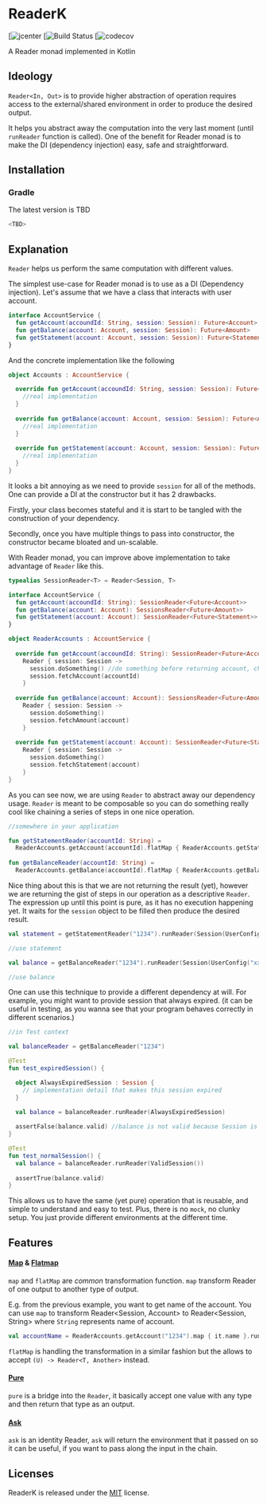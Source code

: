 # ReaderK

[![jcenter]() 
[![Build Status]()
[![codecov]()

A Reader monad implemented in Kotlin

## Ideology

`Reader<In, Out>` is to provide higher abstraction of operation requires access to the external/shared environment in order to produce the desired output.

It helps you abstract away the computation into the very last moment (until `runReader` function is called). One of the benefit for Reader monad is to make the DI (dependency injection) easy, safe and straightforward.

## Installation

### Gradle 

The latest version is TBD 

``` Groovy
<TBD>
```

## Explanation

`Reader` helps us perform the same computation with different values.

The simplest use-case for Reader monad is to use as a DI (Dependency injection). Let's assume that we have a class that interacts with user account.

```` Kotlin
interface AccountService {
  fun getAccount(accoundId: String, session: Session): Future<Account>
  fun getBalance(account: Account, session: Session): Future<Amount>
  fun getStatement(account: Account, session: Session): Future<Statement>
}
````

And the concrete implementation like the following

```` Kotlin
object Accounts : AccountService {

  override fun getAccount(accoundId: String, session: Session): Future<Account> {
    //real implementation
  }
  
  override fun getBalance(account: Account, session: Session): Future<Amount> {
    //real implementation
  }
  
  override fun getStatement(account: Account, session: Session): Future<Statement> {
    //real implementation
  }
}
````

It looks a bit annoying as we need to provide `session` for all of the methods. One can provide a DI at the constructor but it has 2 drawbacks.

Firstly, your class becomes stateful and it is start to be tangled with the construction of your dependency. 

Secondly, once you have multiple things to pass into constructor, the constructor became bloated and un-scalable.

With Reader monad, you can improve above implementation to take advantage of `Reader` like this.

```` Kotlin
typealias SessionReader<T> = Reader<Session, T>

interface AccountService {
  fun getAccount(accoundId: String): SessionReader<Future<Account>>
  fun getBalance(account: Account): SessionsReader<Future<Amount>>
  fun getStatement(account: Account): SessionReader<Future<Statement>>
}

object ReaderAccounts : AccountService {
  
  override fun getAccount(accoundId: String): SessionReader<Future<Account>> = 
    Reader { session: Session -> 
      session.doSomething() //do something before returning account, check authetication, status etc.
      session.fetchAccount(accountId)
    }
  
  override fun getBalance(account: Account): SessionsReader<Future<Amount>> =
    Reader { session: Session ->
      session.doSomething()
      session.fetchAmount(account)
    }
  
  override fun getStatement(account: Account): SessionReader<Future<Statement>> = 
    Reader { session: Session ->
      session.doSomething()
      session.fetchStatement(account)
    }
}
````

As you can see now, we are using `Reader` to abstract away our dependency usage. `Reader` is meant to be composable so you can do something really cool like chaining a series of steps in one nice operation.

```` Kotlin
//somewhere in your application

fun getStatementReader(accountId: String) = 
  ReaderAccounts.getAccount(accountId).flatMap { ReaderAccounts.getStatement(it) }
  
fun getBalanceReader(accountId: String) =
  ReaderAccounts.getBalance(accountId).flatMap { ReaderAccounts.getBalance(it) } 
````

Nice thing about this is that we are not returning the result (yet), however we are returning the gist of steps in our operation as a descriptive `Reader`. The expression up until this point is pure, as it has no execution happening yet. 
It waits for the `session` object to be filled then produce the desired result.

```` Kotlin
val statement = getStatementReader("1234").runReader(Session(UserConfig("xxx"))

//use statement

val balance = getBalanceReader("1234").runReader(Session(UserConfig("xxx"))

//use balance
````

One can use this technique to provide a different dependency at will. For example, you might want to provide session that always expired. (it can be useful in testing, as you wanna see that your program behaves correctly in different scenarios.)

```` Kotlin
//in Test context

val balanceReader = getBalanceReader("1234")

@Test
fun test_expiredSession() {

  object AlwaysExpiredSession : Session {
    // implementation detail that makes this session expired
  }

  val balance = balanceReader.runReader(AlwaysExpiredSession)
  
  assertFalse(balance.valid) //balance is not valid because Session is expired
}

@Test
fun test_normalSession() {
  val balance = balanceReader.runReader(ValidSession())
  
  assertTrue(balance.valid)
}
````

This allows us to have the same (yet pure) operation that is reusable, and simple to understand and easy to test. Plus, there is no `mock`, no clunky setup. You just provide different environments at the different time. 

## Features

#### [Map](https://github.com/mercari/ReaderK/blob/master/readerk/src/main/java/com/merpay/readerk/Reader.kt#L21) & [Flatmap](https://github.com/mercari/ReaderK/blob/master/readerk/src/main/java/com/merpay/readerk/Reader.kt#L17)

`map` and `flatMap` are _common_ transformation function. `map` transform Reader of one output to another type of output.

E.g. from the previous example, you want to get name of the account. You can use `map` to transform Reader<Session, Account> to Reader<Session, String> where `String` represents name of account.

```` Kotlin
val accountName = ReaderAccounts.getAccount("1234").map { it.name }.runReader(Session())
````

`flatMap` is handling the transformation in a similar fashion but the allows to accept `(U) -> Reader<T, Another>` instead.

#### [Pure](https://github.com/mercari/ReaderK/blob/master/readerk/src/main/java/com/merpay/readerk/Reader.kt#L14)

`pure` is a bridge into the `Reader`, it basically accept one value with any type and then return that type as an output.

#### [Ask](https://github.com/mercari/ReaderK/blob/master/readerk/src/main/java/com/merpay/readerk/Reader.kt#L7)

`ask` is an identity Reader, `ask` will return the environment that it passed on so it can be useful, if you want to pass along the input in the chain.

## Licenses

ReaderK is released under the [MIT](http://opensource.org/licenses/MIT) license.
